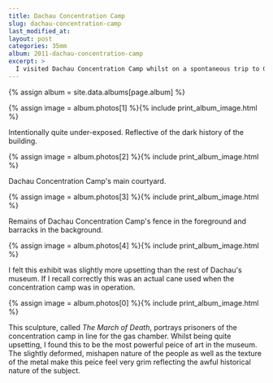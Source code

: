 ```yaml
---
title: Dachau Concentration Camp
slug: dachau-concentration-camp
last_modified_at:
layout: post
categories: 35mm
album: 2011-dachau-concentration-camp
excerpt: >
  I visited Dachau Concentration Camp whilst on a spontaneous trip to Germany (planned and set off within a couple of hours) with my housemate in 2011. See photos taken inside the buildings of the Dachau Concentration Camp facility and of the courtyard, barracks and museum exhibits.
---
```

{% assign album = site.data.albums[page.album] %}

{% assign image = album.photos[1] %}{% include print_album_image.html %}

Intentionally quite under-exposed. Reflective of the dark history of the building.

{% assign image = album.photos[2] %}{% include print_album_image.html %}

Dachau Concentration Camp's main courtyard.

{% assign image = album.photos[3] %}{% include print_album_image.html %}

Remains of Dachau Concentration Camp's fence in the foreground and barracks in the background.

{% assign image = album.photos[4] %}{% include print_album_image.html %}

I felt this exhibit was slightly more upsetting than the rest of Dachau's museum. If I recall correctly this was an actual cane used when the concentration camp was in operation.

{% assign image = album.photos[0] %}{% include print_album_image.html %}

This sculpture, called *The March of Death*, portrays prisoners of the concentration camp in line for the gas chamber. Whilst being quite upsetting, I found this to be the most powerful peice of art in the museum. The slightly deformed, mishapen nature of the people as well as the texture of the metal make this peice feel very grim reflecting the awful historical nature of the subject.